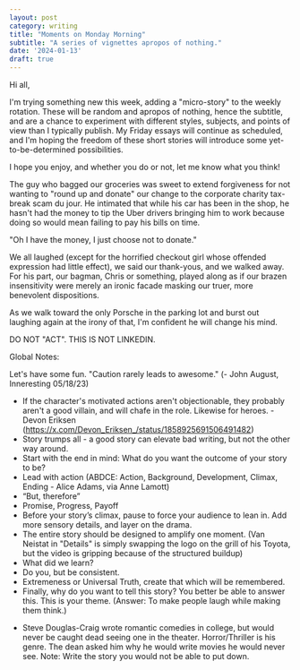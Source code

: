 ```yaml
---
layout: post
category: writing
title: "Moments on Monday Morning"
subtitle: "A series of vignettes apropos of nothing."
date: '2024-01-13'
draft: true
---
```


Hi all,

I'm trying something new this week, adding a "micro-story" to the weekly rotation. These will be random and apropos of nothing, hence the subtitle, and are a chance to experiment with different styles, subjects, and points of view than I typically publish. My Friday essays will continue as scheduled, and I'm hoping the freedom of these short stories will introduce some yet-to-be-determined possibilities.

I hope you enjoy, and whether you do or not, let me know what you think!


The guy who bagged our groceries was sweet to extend forgiveness for not wanting to "round up and donate" our change to the corporate charity tax-break scam du jour. He intimated that while his car has been in the shop, he hasn't had the money to tip the Uber drivers bringing him to work because doing so would mean failing to pay his bills on time.

"Oh I have the money, I just choose not to donate."

We all laughed (except for the horrified checkout girl whose offended expression had little effect), we said our thank-yous, and we walked away. For his part, our bagman, Chris or something, played along as if our brazen insensitivity were merely an ironic facade masking our truer, more benevolent dispositions.

As we walk toward the only Porsche in the parking lot and burst out laughing again at the irony of that, I'm confident he will change his mind.

DO NOT "ACT". THIS IS NOT LINKEDIN.

Global Notes:

Let's have some fun. "Caution rarely leads to awesome." (- John August, Inneresting 05/18/23)

- If the character's motivated actions aren't objectionable, they probably aren't a good villain, and will chafe in the role. Likewise for heroes. -Devon Eriksen (https://x.com/Devon_Eriksen_/status/1858925691506491482)
- Story trumps all - a good story can elevate bad writing, but not the other way around.
- Start with the end in mind: What do you want the outcome of your story to be?
- Lead with action (ABDCE: Action, Background, Development, Climax, Ending - Alice Adams, via Anne Lamott)
- “But, therefore”
- Promise, Progress, Payoff
- Before your story’s climax, pause to force your audience to lean in. Add more sensory details, and layer on the drama.
- The entire story should be designed to amplify one moment. (Van Neistat in "Details" is simply swapping the logo on the grill of his Toyota, but the video is gripping because of the structured buildup)
- What did we learn?
- Do you, but be consistent.
- Extremeness or Universal Truth, create that which will be remembered.
- Finally, why do you want to tell this story? You better be able to answer this. This is your theme. (Answer: To make people laugh while making them think.)

<!-- Candidate note -->
- Steve Douglas-Craig wrote romantic comedies in college, but would never be caught dead seeing one in the theater. Horror/Thriller is his genre. The dean asked him why he would write movies he would never see. Note: Write the story you would not be able to put down.